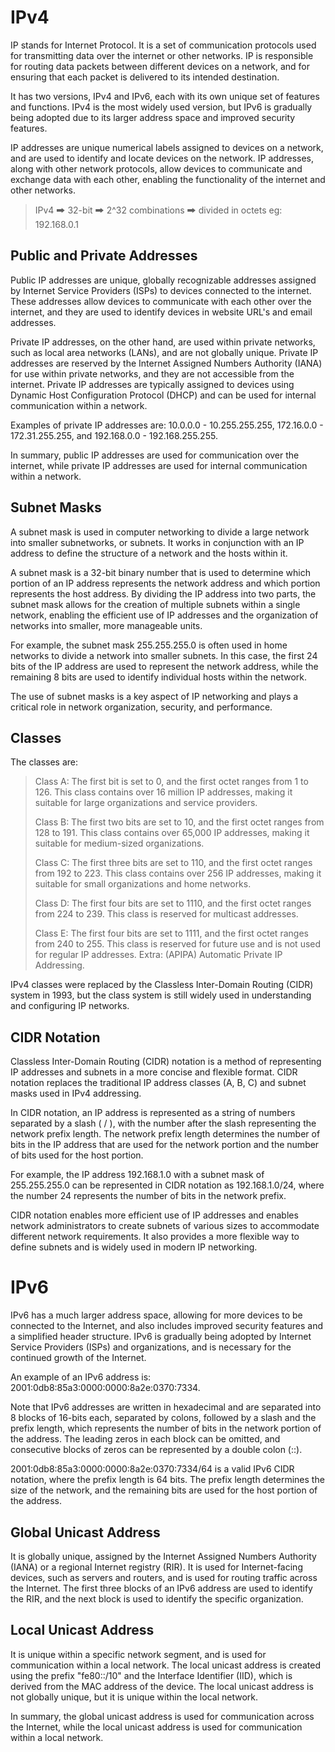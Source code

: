 # IPv4

IP stands for Internet Protocol. It is a set of communication protocols used for transmitting data over the internet or other networks. IP is responsible for routing data packets between different devices on a network, and for ensuring that each packet is delivered to its intended destination.

It has two versions, IPv4 and IPv6, each with its own unique set of features and functions. IPv4 is the most widely used version, but IPv6 is gradually being adopted due to its larger address space and improved security features.

IP addresses are unique numerical labels assigned to devices on a network, and are used to identify and locate devices on the network. IP addresses, along with other network protocols, allow devices to communicate and exchange data with each other, enabling the functionality of the internet and other networks.

> IPv4 🠲 32-bit 🠲 2^32 combinations 🠲 divided in octets eg: 192.168.0.1

## Public and Private Addresses

Public IP addresses are unique, globally recognizable addresses assigned by Internet Service Providers (ISPs) to devices connected to the internet. These addresses allow devices to communicate with each other over the internet, and they are used to identify devices in website URL's and email addresses.

Private IP addresses, on the other hand, are used within private networks, such as local area networks (LANs), and are not globally unique. Private IP addresses are reserved by the Internet Assigned Numbers Authority (IANA) for use within private networks, and they are not accessible from the internet. Private IP addresses are typically assigned to devices using Dynamic Host Configuration Protocol (DHCP) and can be used for internal communication within a network.

Examples of private IP addresses are: 10.0.0.0 - 10.255.255.255, 172.16.0.0 - 172.31.255.255, and 192.168.0.0 - 192.168.255.255.

In summary, public IP addresses are used for communication over the internet, while private IP addresses are used for internal communication within a network.

## Subnet Masks

A subnet mask is used in computer networking to divide a large network into smaller subnetworks, or subnets. It works in conjunction with an IP address to define the structure of a network and the hosts within it.

A subnet mask is a 32-bit binary number that is used to determine which portion of an IP address represents the network address and which portion represents the host address. By dividing the IP address into two parts, the subnet mask allows for the creation of multiple subnets within a single network, enabling the efficient use of IP addresses and the organization of networks into smaller, more manageable units.

For example, the subnet mask 255.255.255.0 is often used in home networks to divide a network into smaller subnets. In this case, the first 24 bits of the IP address are used to represent the network address, while the remaining 8 bits are used to identify individual hosts within the network.

The use of subnet masks is a key aspect of IP networking and plays a critical role in network organization, security, and performance.

## Classes

The classes are:

> Class A: The first bit is set to 0, and the first octet ranges from 1 to 126. This class contains over 16 million IP addresses, making it suitable for large organizations and service providers.
>
> Class B: The first two bits are set to 10, and the first octet ranges from 128 to 191. This class contains over 65,000 IP addresses, making it suitable for medium-sized organizations.
>
> Class C: The first three bits are set to 110, and the first octet ranges from 192 to 223. This class contains over 256 IP addresses, making it suitable for small organizations and home networks.
>
> Class D: The first four bits are set to 1110, and the first octet ranges from 224 to 239. This class is reserved for multicast addresses.
>
> Class E: The first four bits are set to 1111, and the first octet ranges from 240 to 255. This class is reserved for future use and is not used for regular IP addresses.
> Extra: (APIPA) Automatic Private IP Addressing.

IPv4 classes were replaced by the Classless Inter-Domain Routing (CIDR) system in 1993, but the class system is still widely used in understanding and configuring IP networks.

## CIDR Notation

Classless Inter-Domain Routing (CIDR) notation is a method of representing IP addresses and subnets in a more concise and flexible format. CIDR notation replaces the traditional IP address classes (A, B, C) and subnet masks used in IPv4 addressing.

In CIDR notation, an IP address is represented as a string of numbers separated by a slash ( / ), with the number after the slash representing the network prefix length. The network prefix length determines the number of bits in the IP address that are used for the network portion and the number of bits used for the host portion.

For example, the IP address 192.168.1.0 with a subnet mask of 255.255.255.0 can be represented in CIDR notation as 192.168.1.0/24, where the number 24 represents the number of bits in the network prefix.

CIDR notation enables more efficient use of IP addresses and enables network administrators to create subnets of various sizes to accommodate different network requirements. It also provides a more flexible way to define subnets and is widely used in modern IP networking.

# IPv6

IPv6 has a much larger address space, allowing for more devices to be connected to the Internet, and also includes improved security features and a simplified header structure. IPv6 is gradually being adopted by Internet Service Providers (ISPs) and organizations, and is necessary for the continued growth of the Internet.

An example of an IPv6 address is: 2001:0db8:85a3:0000:0000:8a2e:0370:7334.

Note that IPv6 addresses are written in hexadecimal and are separated into 8 blocks of 16-bits each, separated by colons, followed by a slash and the prefix length, which represents the number of bits in the network portion of the address. The leading zeros in each block can be omitted, and consecutive blocks of zeros can be represented by a double colon (::).

2001:0db8:85a3:0000:0000:8a2e:0370:7334/64 is a valid IPv6 CIDR notation, where the prefix length is 64 bits. The prefix length determines the size of the network, and the remaining bits are used for the host portion of the address.

## Global Unicast Address

It is globally unique, assigned by the Internet Assigned Numbers Authority (IANA) or a regional Internet registry (RIR). It is used for Internet-facing devices, such as servers and routers, and is used for routing traffic across the Internet. The first three blocks of an IPv6 address are used to identify the RIR, and the next block is used to identify the specific organization.

## Local Unicast Address 

It is unique within a specific network segment, and is used for communication within a local network. The local unicast address is created using the prefix "fe80::/10" and the Interface Identifier (IID), which is derived from the MAC address of the device. The local unicast address is not globally unique, but it is unique within the local network.

In summary, the global unicast address is used for communication across the Internet, while the local unicast address is used for communication within a local network.